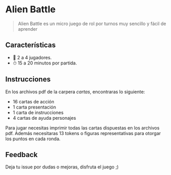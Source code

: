 # Alien Battle

> Alien Battle es un micro juego de rol por turnos muy sencillo y fácil de aprender

## Características

- 👫 2 a 4 jugadores.
- ⏱ 15 a 20 minutos por partida.

## Instrucciones

En los archivos pdf de la carpera _cartas_, encontraras
lo siguiente:

- 16 cartas de acción
- 1 carta presentación
- 1 carta de instrucciones
- 4 cartas de ayuda personajes

Para jugar necesitas imprimir todas las cartas dispuestas en los archivos pdf.
Además necesitaras 13 tokens o figuras representativas para otorgar los puntos en cada ronda.

## Feedback

Deja tu issue por dudas o mejoras, disfruta el juego ;)
